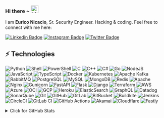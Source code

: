 ### Hi there ~ <img src="https://user-images.githubusercontent.com/1303154/88677602-1635ba80-d120-11ea-84d8-d263ba5fc3c0.gif" width="24px" alt="hi">
I am **Eurico Nicacio**, Sr. Security Engineer. Hacking & coding. Feel free to connect with me here:

[![Linkedin Badge](https://img.shields.io/badge/-euriconicacio-blue?style=flat-square&logo=Linkedin&logoColor=white&link=https://www.linkedin.com/in/euriconicacio/)](https://www.linkedin.com/in/euriconicacio/)
[![Instagram Badge](https://img.shields.io/badge/-euriconicacio-purple?style=flat-square&logo=instagram&logoColor=white&link=https://instagram.com/euriconicacio/)](https://instagram.com/euriconicacio)
[![Twitter Badge](https://img.shields.io/badge/-euriconicacio-blue?style=flat-square&logo=twitter&logoColor=white&link=https://twitter.com/euriconicacio/)](https://twitter.com/euriconicacio)

## ⚡ Technologies

![Python](https://img.shields.io/badge/Python-3670A0?style=flat-square&logo=python&logoColor=ffdd54)
![Shell](https://img.shields.io/badge/-ShellScript-323330?style=flat-square&logo=gnu-bash)
![PowerShell](https://img.shields.io/badge/PowerShell-%235391FE.svg?style=flat-square&logo=powershell&logoColor=white)
![C](https://img.shields.io/badge/C-%2300599C.svg?style=flat-square&logo=c&logoColor=white)
![C++](https://img.shields.io/badge/C++-%2300599C.svg?style=flat-square&logo=c%2B%2B&logoColor=white)
![C#](https://img.shields.io/badge/C%23-%235835CC.svg?style=flat-square&logo=c-sharp&logoColor=white)
![Go](https://img.shields.io/badge/Go-%2300ADD8.svg?style=flat-square&logo=go&logoColor=white)
![NodeJS](https://img.shields.io/badge/NodeJS-6DA55F?style=flat-square&logo=node.js&logoColor=white)
![JavaScript](https://img.shields.io/badge/-JavaScript-00599C?style=flat-square&logo=javascript)
![TypeScript](https://img.shields.io/badge/-TypeScript-00599C?style=flat-square&logo=typescript&logoColor=white)
![Docker](https://img.shields.io/badge/-Docker-232F3E?style=flat-square&logo=docker)
![Kubernetes](https://img.shields.io/badge/-Kubernetes-232F3E?style=flat-square&logo=kubernetes)
![Apache Kafka](https://img.shields.io/badge/Apache%20Kafka-563D7C?style=flat-square&logo=apachekafka)
![RabbitMQ](https://img.shields.io/badge/RabbitMQ-FF6600?style=flat-square&logo=rabbitmq&logoColor=white)
![PostgreSQL](https://img.shields.io/badge/-PostgreSQL-%23316192.svg?style=flat-square&logo=postgresql&logoColor=white)
![MySQL](https://img.shields.io/badge/-MySQL-%23316192?style=flat-square&logo=mysql&logoColor=white)
![MongoDB](https://img.shields.io/badge/-MongoDB-232F3E?style=flat-square&logo=mongodb)
![Redis](https://img.shields.io/badge/-Redis-232F3E?style=flat-square&logo=Redis)
![Apache](https://img.shields.io/badge/Apache-%23D42029.svg?style=flat-square&logo=apache&logoColor=white)
![Nginx](https://img.shields.io/badge/Nginx-%23009639.svg?style=flat-square&logo=nginx&logoColor=white)
![Gunicorn](https://img.shields.io/badge/Gunicorn-%298729.svg?style=flat-square&logo=gunicorn&logoColor=white)
![FastAPI](https://img.shields.io/badge/FastAPI-005571?style=flat-square&logo=fastapi)
![Flask](https://img.shields.io/badge/Flask-%23092E20.svg?style=flat-square&logo=flask&logoColor=white)
![Django](https://img.shields.io/badge/Django-%23092E20.svg?style=flat-square&logo=django&logoColor=white)
![Terraform](https://img.shields.io/badge/Terraform-%235835CC.svg?style=flat-square&logo=terraform&logoColor=white)
![AWS](https://img.shields.io/badge/AWS-%23FF9900.svg?style=flat-square&logo=amazon-aws&logoColor=white)
![Azure](https://img.shields.io/badge/Azure-%230072C6?style=flat-square&logo=microsoft-azure)
![OCI](https://img.shields.io/badge/OCI-F80000?style=flat-square&logo=oracle)
![GCP](https://img.shields.io/badge/GCP-%234285F4?style=flat-square&logo=google-cloud&logoColor=white)
![Heroku](https://img.shields.io/badge/-Heroku-430098?style=flat-square&logo=heroku)
![ElasticSearch](https://img.shields.io/badge/-ElasticSearch-005571?style=flat-square&logo=elasticsearch)
![GraphQL](https://img.shields.io/badge/-GraphQL-E10098?style=flat-square&logo=graphql)
![Datadog](https://img.shields.io/badge/Datadog-%23632CA6.svg?style=flat-square&logo=datadog&logoColor=white)
![SonarQube](https://img.shields.io/badge/SonarQube-232F3E?style=flat-square&logo=sonarqube&logoColor=4E9BCD)
![Git](https://img.shields.io/badge/-Git-232F3E?style=flat-square&logo=git)
![GitHub](https://img.shields.io/badge/-GitHub-232F3E?style=flat-square&logo=github)
![GitLab](https://img.shields.io/badge/-GitLab-232F3E?style=flat-square&logo=gitlab)
![BitBucket](https://img.shields.io/badge/-BitBucket-darkblue?style=flat-square&logo=bitbucket)
![Buildkite](https://img.shields.io/badge/Buildkite-%232C5263.svg?style=flat-square&logo=buildkite)
![Jenkins](https://img.shields.io/badge/Jenkins-%232C5263.svg?style=flat-square&logo=jenkins&logoColor=white)
![CircleCI](https://img.shields.io/badge/Circle%20CI-%232C5263.svg?style=flat-square&logo=circleci)
![GitLab CI](https://img.shields.io/badge/GitLab%20CI-%232C5263.svg?style=flat-square&logo=gitlab)
![GitHub Actions](https://img.shields.io/badge/GH%20Actions-%232C5263.svg?style=flat-square&logo=githubactions)
![Akamai](https://img.shields.io/badge/Akamai-%234285F4?style=flat-square&logo=akamai&logoColor=white)
![Cloudflare](https://img.shields.io/badge/Cloudflare-F38020?style=flat-square&logo=Cloudflare&logoColor=white)
![Fastly](https://img.shields.io/badge/Fastly-F80000?style=flat-square&logo=fastly&logoColor=white)

<details>
<summary>Click for GitHub Stats</summary>
<p align="center">
  
![Github Stats](https://github-readme-stats.vercel.app/api?username=euriconicacio&count_private=true&show_icons=true&include_all_commits=true)
![Top Langs](https://github-readme-stats.vercel.app/api/top-langs/?username=euriconicacio&layout=compact)


<a href="https://skyline.github.com/euriconicacio/2022" title="2022 GitHub Skyline"><img src="https://user-images.githubusercontent.com/5957301/233016285-bf82b948-8e1f-4b60-aa37-d3d2e3a86cbc.png" alt="2022 GitHub Skyline" width="50%" /></a>
</p>
</details>

